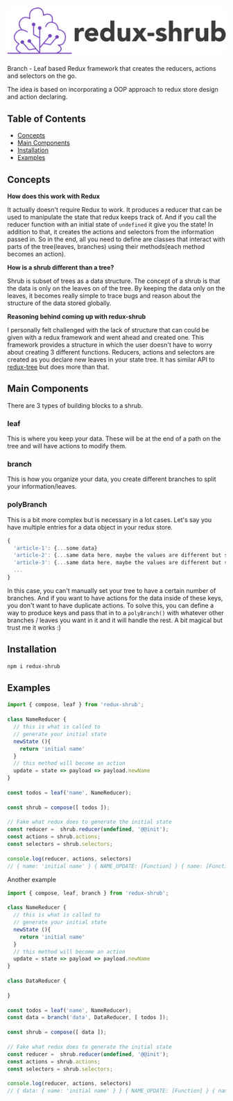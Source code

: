 # ![Redux Shrub Logo](./redux-shrub.png "Redux Shrub Logo")

Branch - Leaf based Redux framework that creates the reducers, actions and selectors on the go.

The idea is based on incorporating a OOP approach to redux store design and action declaring.

## Table of Contents

* [Concepts](#concepts)
* [Main Components](#main-components)
* [Installation](#installation)
* [Examples](#examples)

## Concepts

**How does this work with Redux**

It actually doesn't require Redux to work. It produces a reducer that can be used to manipulate the state that redux keeps track of. And if you call the reducer function with an initial state of `undefined` it give you the state! In addition to that, it creates the actions and selectors from the information passed in. So in the end, all you need to define are classes that interact with parts of the tree(leaves, branches) using their methods(each method becomes an action).

**How is a shrub different than a tree?**

Shrub is subset of trees as a data structure. The concept of a shrub is that the data is only on the leaves on of the tree. By keeping the data only on the leaves, it becomes really simple to trace bugs and reason about the structure of the data stored globally.

**Reasoning behind coming up with redux-shrub**

I personally felt challenged with the lack of structure that can could be given with a redux framework and went ahead and created one. This framework provides a structure in which the user doesn't have to worry about creating 3 different functions. Reducers, actions and selectors are created as you declare new leaves in your state tree. It has similar API to [redux-tree](https://www.npmjs.com/package/redux-tree) but does more than that.

## Main Components

There are 3 types of building blocks to a shrub.

### leaf

This is where you keep your data. These will be at the end of a path on the tree and will have actions to modify them.

### branch

This is how you organize your data, you create different branches to split your information/leaves.

### polyBranch

This is a bit more complex but is necessary in a lot cases. Let's say you have multiple entries for a data object in your redux store.
```js
{
  'article-1': {...some data}
  'article-2': {...same data here, maybe the values are different but same structure}
  'article-3': {...same data here, maybe the values are different but same structure}
  ...
}
```
In this case, you can't manually set your tree to have a certain number of branches. And if you want to have actions for the data inside of these keys, you don't want to have duplicate actions. To solve this, you can define a way to produce keys and pass that in to a `polyBranch()` with whatever other branches / leaves you want in it and it will handle the rest. A bit magical but trust me it works :)

##

## Installation

```sh
npm i redux-shrub
```

## Examples

```js
import { compose, leaf } from 'redux-shrub';

class NameReducer {
  // this is what is called to
  // generate your initial state
  newState (){
    return 'initial name'
  }
  // this method will become an action
  update = state => payload => payload.newName
}

const todos = leaf('name', NameReducer);

const shrub = compose([ todos ]);

// Fake what redux does to generate the initial state
const reducer =  shrub.reducer(undefined, '@@init');
const actions = shrub.actions;
const selectors = shrub.selectors;

console.log(reducer, actions, selectors)
// { name: 'initial name' } { NAME_UPDATE: [Function] } { name: [Function] }
```

Another example

```js
import { compose, leaf, branch } from 'redux-shrub';

class NameReducer {
  // this is what is called to
  // generate your initial state
  newState (){
    return 'initial name'
  }
  // this method will become an action
  update = state => payload => payload.newName
}

class DataReducer {

}

const todos = leaf('name', NameReducer);
const data = branch('data', DataReducer, [ todos ]);

const shrub = compose([ data ]);

// Fake what redux does to generate the initial state
const reducer =  shrub.reducer(undefined, '@@init');
const actions = shrub.actions;
const selectors = shrub.selectors;

console.log(reducer, actions, selectors)
// { data: { name: 'initial name' } } { NAME_UPDATE: [Function] } { name: [Function], data: [Function] }
```
